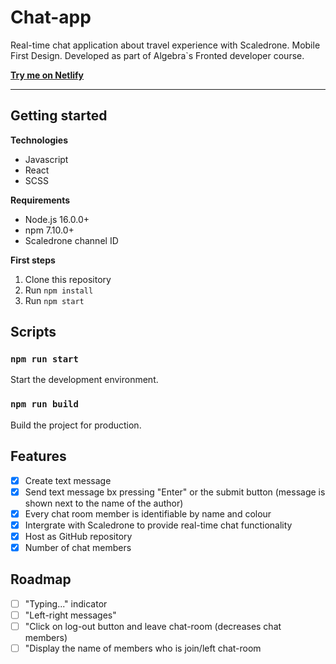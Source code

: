 # Chat-app

Real-time chat application about travel experience with Scaledrone.
Mobile First Design.
Developed as part of Algebra`s Fronted developer course.

[**Try me on Netlify**](https://anam-seminarski-rad.netlify.app/)

---

## Getting started

**Technologies**

- Javascript
- React
- SCSS

**Requirements**

- Node.js 16.0.0+
- npm 7.10.0+
- Scaledrone channel ID

**First steps**

1. Clone this repository
2. Run `npm install`
3. Run `npm start`

## Scripts

### `npm run start`

Start the development environment.

### `npm run build`

Build the project for production.

## Features

- [x] Create text message
- [x] Send text message bx pressing "Enter" or the submit button (message is shown next to the name of the author)
- [x] Every chat room member is identifiable by name and colour
- [x] Intergrate with Scaledrone to provide real-time chat functionality
- [x] Host as GitHub repository
- [x] Number of chat members

## Roadmap

- [ ] "Typing..." indicator
- [ ] "Left-right messages"
- [ ] "Click on log-out button and leave chat-room (decreases chat members)
- [ ] "Display the name of members who is join/left chat-room
